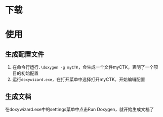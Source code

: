 # 下载
# 使用
## 生成配置文件
1. 在命令行运行`.\doxygen -g myCTK`，会生成一个文件myCTK，表明了一个项目的初始配置
2. 运行`doxywizard.exe`，在打开菜单中选择打开myCTK，开始编辑配置
## 生成文档
在doxywizard.exe中的settings菜单中点击Run Doxygen，就开始生成文档了